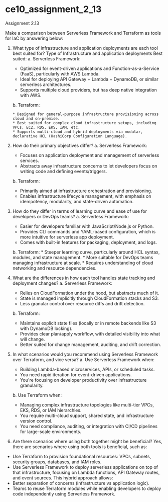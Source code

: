 # ce10_assignment_2_13
Assignment 2.13 


Make a comparison between Serverless Framework and Terraform as tools for IaC by answering below:

1. What type of infrastructure and application deployments are each tool best suited for?
   Type of Infrastructure and application deployments Best suited:
   a. Serverless Framework:

      * Optimized for event-driven applications and Function-as-a-Service (FaaS), particularly with AWS Lambda.
      * Ideal for deploying API Gateway + Lambda + DynamoDB, or similar serverless architectures.
      * Supports multiple cloud providers, but has deep native integration with AWS.

    b. Terraform:

       * Designed for general-purpose infrastructure provisioning across cloud and on-premise.
       * Best suited for complex cloud infrastructure setups, including VPCs, EC2, RDS, EKS, IAM, etc.
       * Supports multi-cloud and hybrid deployments via modular, declarative HCL (HashiCorp Configuration Language).

2. How do their primary objectives differ?
   a. Serverless Framework:
      * Focuses on application deployment and management of serverless services.
      * Abstracts away infrastructure concerns to let developers focus on writing code and defining events/triggers.
   
   b. Terraform:
      * Primarily aimed at infrastructure orchestration and provisioning.
      * Enables infrastructure lifecycle management, with emphasis on idempotency, modularity, and state-driven automation.
   
3. How do they differ in terms of learning curve and ease of use for developers or DevOps teams?
   a. Serverless Framework:

      * Easier for developers familiar with JavaScript/Node.js or Python.
      * Provides CLI commands and YAML-based configuration, which is more intuitive for serverless app deployment.
      * Comes with built-in features for packaging, deployment, and logs.

    b. Terraform:
       * Steeper learning curve, particularly around HCL syntax, modules, and state management.
       * More suitable for DevOps teams managing infrastructure at scale.
       * Requires understanding of cloud networking and resource dependencies.

4. What are the differences in how each tool handles state tracking and deployment changes?
   a. Serverless Framework:

      * Relies on CloudFormation under the hood, but abstracts much of it.
      * State is managed implicitly through CloudFormation stacks and S3.
      * Less granular control over resource diffs and drift detection.

    b. Terraform:

      * Maintains explicit state files (locally or in remote backends like S3 with DynamoDB locking).
      * Provides clear plan/apply workflow, with detailed visibility into what will change.
      * Better suited for change management, auditing, and drift correction.

5. In what scenarios would you recommend using Serverless Framework over Terraform, and vice versa?
    a. Use Serverless Framework when:
      * Building Lambda-based microservices, APIs, or scheduled tasks.
      * You need rapid iteration for event-driven applications.
      * You're focusing on developer productivity over infrastructure granularity.

    b. Use Terraform when:
      * Managing complex infrastructure topologies like multi-tier VPCs, EKS, RDS, or IAM hierarchies.
      * You require multi-cloud support, shared state, and infrastructure version control.
      * You need compliance, auditing, or integration with CI/CD pipelines for large-scale environments.

6. Are there scenarios where using both together might be beneficial?
Yes, there are scenarios where using both tools is beneficial, such as:
* Use Terraform to provision foundational resources: VPCs, subnets, security groups, databases, and IAM roles.
* Use Serverless Framework to deploy serverless applications on top of that infrastructure, focusing on Lambda functions, API Gateway routes, and event sources.
This hybrid approach allows:
* Better separation of concerns (infrastructure vs application logic).
* Teams to reuse Terraform modules while enabling developers to deploy code independently using Serverless Framework.
